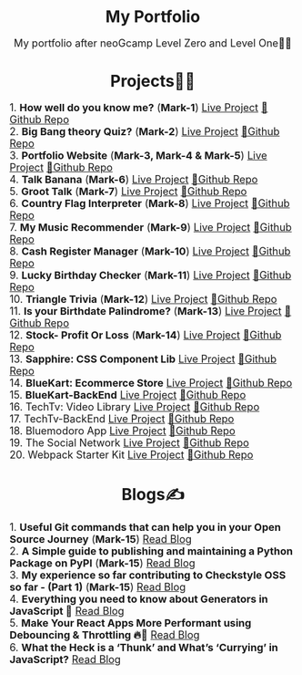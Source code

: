 <h1 align="center">My Portfolio</h1>

<p align="center"><font size="4">My portfolio after neoGcamp Level Zero and Level One👨‍💻</font></p>

<h1 align="center">Projects👨‍💻</h1>

<p align="left">
    <font size="4">1. <b>How well do you know me?</b> (<b>Mark-1</b>)
    <a href="https://replit.com/@DevansuYadav/Level-Zero-doyouknowmequiz#index.js?embed=1&output=1">Live Project</a>
    <a href="https://github.com/Devansu-Yadav/Do_you_know_me-CLI-quiz">📂Github Repo</a></font>
    <br>
    <font size="4">2. <b>Big Bang theory Quiz?</b> (<b>Mark-2</b>)
    <a href="https://replit.com/@DevansuYadav/Level-ZeroBBTCLIquiz#index.js?embed=1&output=1">Live Project</a>
    <a href="https://github.com/Devansu-Yadav/BigBangTheory-CLI-quiz">📂Github Repo</a></font>
    <br>
    <font size="4">3. <b>Portfolio Website</b> (<b>Mark-3, Mark-4 & Mark-5</b>)
    <a href="https://devansuyadav-portfolio.netlify.app/">Live Project</a>
    <a href="https://github.com/Devansu-Yadav/devansu-yadav-portfolio">📂Github Repo</a></font>
    <br>
    <font size="4">4. <b>Talk Banana</b> (<b>Mark-6</b>)
    <a href="https://minions-talk-language.netlify.app/">Live Project</a>
    <a href="https://github.com/Devansu-Yadav/banana-speak">📂Github Repo</a></font>
    <br>
    <font size="4">5. <b>Groot Talk</b> (<b>Mark-7</b>)
    <a href="https://groot-lang-converter.netlify.app/">Live Project</a>
    <a href="https://github.com/Devansu-Yadav/Groot-speak">📂Github Repo</a></font>
    <br>
    <font size="4">6. <b>Country Flag Interpreter</b> (<b>Mark-8</b>)
    <a href="https://nb40z.csb.app/">Live Project</a>
    <a href="https://github.com/Devansu-Yadav/Country-Flag-Interpreter">📂Github Repo</a></font>
    <br>
    <font size="4">7. <b>My Music Recommender</b> (<b>Mark-9</b>)
    <a href="https://cywbn.csb.app/">Live Project</a>
    <a href="https://github.com/Devansu-Yadav/Favourite-Music-Recommender">📂Github Repo</a></font>
    <br>
    <font size="4">8. <b>Cash Register Manager</b> (<b>Mark-10</b>)
    <a href="https://cash-register-neogcamp.netlify.app/">Live Project</a>
    <a href="https://github.com/Devansu-Yadav/Cash-Register">📂Github Repo</a></font>
    <br>
    <font size="4">9. <b>Lucky Birthday Checker</b> (<b>Mark-11</b>)
    <a href="https://dev-is-your-birthday-lucky.netlify.app/">Live Project</a>
    <a href="https://github.com/Devansu-Yadav/Is-Your-Birthday-Lucky">📂Github Repo</a></font>
    <br>
    <font size="4">10. <b>Triangle Trivia</b> (<b>Mark-12</b>)
    <a href="https://trignometry-trivia.netlify.app/">Live Project</a>
    <a href="https://github.com/Devansu-Yadav/Fun-with-Triangles">📂Github Repo</a></font>
    <br>
    <font size="4">11. <b>Is your Birthdate Palindrome?</b> (<b>Mark-13</b>)
    <a href="https://dev-birthdate-palindrome.netlify.app/">Live Project</a>
    <a href="https://github.com/Devansu-Yadav/Birthday-Palindrome">📂Github Repo</a></font>
    <br>
    <font size="4">12. <b>Stock- Profit Or Loss</b> (<b>Mark-14</b>)
    <a href="https://stonks-profit-loss.netlify.app/">Live Project</a>
    <a href="https://github.com/Devansu-Yadav/Stock-profit-loss">📂Github Repo</a></font>
    <br>
    <font size="4">13. <b>Sapphire: CSS Component Lib</b>
    <a href="https://sapphire-ui.netlify.app/">Live Project</a>
    <a href="https://github.com/Devansu-Yadav/Sapphire">📂Github Repo</a></font>
    <br>
    <font size="4">14. <b>BlueKart: Ecommerce Store</b>
    <a href="https://bluekart-react.netlify.app/">Live Project</a>
    <a href="https://github.com/Devansu-Yadav/BlueKart-React">📂Github Repo</a></font>
    <br>
    <font size="4">15. <b>BlueKart-BackEnd</b>
    <a href="http://bluekart-back-end.vercel.app/">Live Project</a>
    <a href="https://github.com/Devansu-Yadav/BlueKart-BackEnd">📂Github Repo</a></font>
    <br>
    <font size="4">16. TechTv: Video Library<b></b>
    <a href="https://techtv.netlify.app/">Live Project</a>
    <a href="https://github.com/Devansu-Yadav/TechTv">📂Github Repo</a></font>
    <br>
    <font size="4">17. TechTv-BackEnd<b></b>
    <a href="https://techtv.netlify.app/">Live Project</a>
    <a href="https://github.com/Devansu-Yadav/TechTv">📂Github Repo</a></font>
    <br>
    <font size="4">18. Bluemodoro App<b></b>
    <a href="https://bluemodoro-app.netlify.app/">Live Project</a>
    <a href="https://github.com/Devansu-Yadav/Bluemodoro-App">📂Github Repo</a></font>
    <br>
    <font size="4">19. The Social Network<b></b>
    <a href="https://thesocialnetwork.vercel.app/">Live Project</a>
    <a href="https://github.com/Devansu-Yadav/The-Social-Network">📂Github Repo</a></font>
    <br>
    <font size="4">20. Webpack Starter Kit<b></b>
    <a href="https://webpack-starter-kit.vercel.app/">Live Project</a>
    <a href="https://github.com/Devansu-Yadav/Webpack-starter-kit">📂Github Repo</a></font>
</p>

<h1 align="center">Blogs✍</h1>

<p align="left">
    <font size="4">1. <b>Useful Git commands that can help you in your Open Source Journey</b> (<b>Mark-15</b>)
    <a href="https://devansuyadav-portfolio.netlify.app/useful-git-commands.html">Read Blog</a>
    </font>
    <br>
    <font size="4">2. <b>A Simple guide to publishing and maintaining a Python Package on PyPI</b> (<b>Mark-15</b>)
    <a href="https://devansuyadav-portfolio.netlify.app/guide-to-publishing-and-maintaining-python-packages.html">Read Blog</a>
    </font>
    <br>
    <font size="4">3. <b>My experience so far contributing to Checkstyle OSS so far - (Part 1)</b> (<b>Mark-15</b>)
    <a href="https://devansuyadav-portfolio.netlify.app/my-experience-contributing-to-checkstyle-part-1.html">Read Blog</a>
    </font>
    <br>
    <font size="4">4. <b>Everything you need to know about Generators in JavaScript 🚀</b>
    <a href="https://dev.to/devansuyadav/everything-you-need-to-know-about-generators-in-javascript-2h5b">Read Blog</a>
    </font>
    <br>
    <font size="4">5. <b>Make Your React Apps More Performant using Debouncing & Throttling 🔥🚀</b>
    <a href="https://javascript.plainenglish.io/make-your-react-apps-more-performant-using-debouncing-throttling-f90bb4c36855">Read Blog</a>
    </font>
    <br>
    <font size="4">6. <b>What the Heck is a ‘Thunk’ and What’s ‘Currying’ in JavaScript?</b>
    <a href="https://javascript.plainenglish.io/what-the-heck-is-a-thunk-and-what-s-currying-5b166c8a25a9">Read Blog</a>
    </font>
</p>